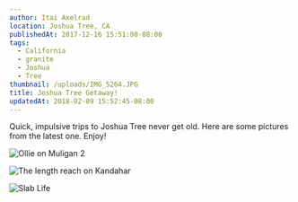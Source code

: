 ```yaml
---
author: Itai Axelrad
location: Joshua Tree, CA
publishedAt: 2017-12-16 15:51:00-08:00
tags:
  - California
  - granite
  - Joshua
  - Tree
thumbnail: /uploads/IMG_5264.JPG
title: Joshua Tree Getaway!
updatedAt: 2018-02-09 15:52:45-08:00
---
```


Quick, impulsive trips to Joshua Tree never get old. Here are some pictures from the latest one. Enjoy!

![Ollie on Muligan 2](/uploads/IMG_5264.JPG)

![The length reach on Kandahar](/uploads/IMG_5273.JPG)

![Slab Life](/uploads/IMG_5404.JPG)
